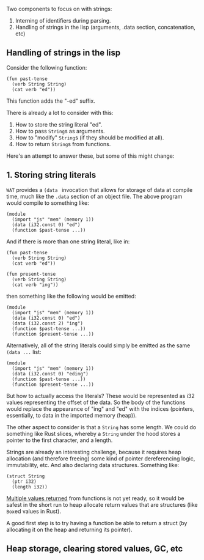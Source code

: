 Two components to focus on with strings:

1. Interning of identifiers during parsing.
2. Handling of strings in the lisp (arguments, .data section, concatenation, etc)

## Handling of strings in the lisp

Consider the following function:

```
(fun past-tense
  (verb String String)
  (cat verb "ed"))
```

This function adds the "-ed" suffix.

There is already a lot to consider with this:

1. How to store the string literal "ed".
2. How to pass `String`s as arguments.
3. How to "modify" `String`s (if they should be modified at all).
4. How to return `String`s from functions.

Here's an attempt to answer these, but some of this might change:

## 1. Storing string literals

`WAT` provides a `(data ` invocation that allows for storage of data at compile time, much like the `.data` section of an object file. The above program would compile to something like:

```
(module
  (import "js" "mem" (memory 1))
  (data (i32.const 0) "ed")
  (function $past-tense ...))
```

And if there is more than one string literal, like in:

```
(fun past-tense
  (verb String String)
  (cat verb "ed"))

(fun present-tense
  (verb String String)
  (cat verb "ing"))
```

then something like the following would be emitted:

```
(module
  (import "js" "mem" (memory 1))
  (data (i32.const 0) "ed")
  (data (i32.const 2) "ing")
  (function $past-tense ...))
  (function $present-tense ...))
```

Alternatively, all of the string literals could simply be emitted as the same `(data ...` list:

```
(module
  (import "js" "mem" (memory 1))
  (data (i32.const 0) "eding")
  (function $past-tense ...))
  (function $present-tense ...))
```

But how to actually access the literals? These would be represented as i32 values representing the offset of the data. So the body of the functions would replace the appearance of "ing" and "ed" with the indices (pointers, essentially, to data in the imported memory (heap)).

The other aspect to consider is that a `String` has some length. We could do something like Rust slices, whereby a `String` under the hood stores a pointer to the first character, and a length.

Strings are already an interesting challenge, because it requires heap allocation (and therefore freeing) some kind of pointer dereferencing logic, immutability, etc.
And also declaring data structures. Something like:

```
(struct String
  (ptr i32)
  (length i32))
```

[Multiple values returned](https://github.com/WebAssembly/proposals) from functions is not yet ready, so it would be safest in the short run to heap allocate return values that are structures (like `Box`ed values in Rust).

A good first step is to try having a function be able to return a struct (by allocating it on the heap and returning its pointer).

## Heap storage, clearing stored values, GC, etc
